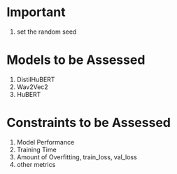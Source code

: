 # Important

1. set the random seed

# Models to be Assessed

1. DistilHuBERT
2. Wav2Vec2
3. HuBERT

# Constraints to be Assessed

1. Model Performance
2. Training Time
3. Amount of Overfitting, train_loss, val_loss
4. other metrics


